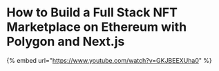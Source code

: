 # How to Build a Full Stack NFT Marketplace on Ethereum with Polygon and Next.js


{% embed url="https://www.youtube.com/watch?v=GKJBEEXUha0" %}